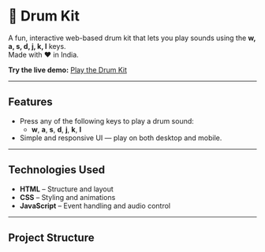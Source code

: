 # 🥁 Drum Kit

A fun, interactive web-based drum kit that lets you play sounds using the **w, a, s, d, j, k, l** keys.  
Made with ❤ in India.

**Try the live demo:** [Play the Drum Kit](https://badri2214.github.io/Drum/)

---

##  Features
- Press any of the following keys to play a drum sound:
  - **w**, **a**, **s**, **d**, **j**, **k**, **l**
- Simple and responsive UI — play on both desktop and mobile.

---

##  Technologies Used
- **HTML** – Structure and layout  
- **CSS** – Styling and animations  
- **JavaScript** – Event handling and audio control  

---

##  Project Structure
